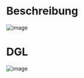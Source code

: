 # Beschreibung
![image](https://github.com/user-attachments/assets/073484a8-a9fd-494c-bdec-29941fb443bb)
# DGL 
![image](https://github.com/user-attachments/assets/46d4beb1-1b69-47d8-9543-7278d4167da5)


